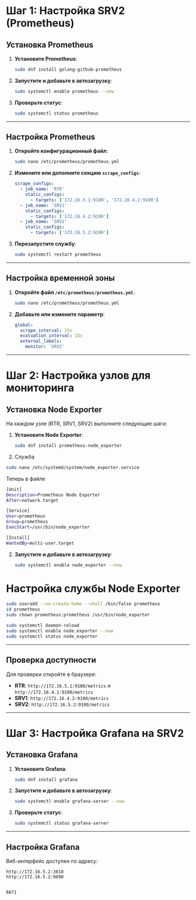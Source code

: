# Шаг 1: Настройка SRV2 (Prometheus)

## Установка Prometheus

1. **Установите Prometheus**:
    ```bash
    sudo dnf install golang-github-prometheus
    ```

2. **Запустите и добавьте в автозагрузку**:
    ```bash
    sudo systemctl enable prometheus --now
    ```

3. **Проверьте статус**:
    ```bash
    sudo systemctl status prometheus
    ```

---

## Настройка Prometheus

1. **Откройте конфигурационный файл**:
    ```bash
    sudo nano /etc/prometheus/prometheus.yml
    ```

2. **Измените или дополните секцию `scrape_configs`**:
    ```yaml
    scrape_configs:
      - job_name: 'RTR'
        static_configs:
          - targets: ['172.16.5.1:9100', '172.16.4.1:9100']
      - job_name: 'SRV1'
        static_configs:
          - targets: ['172.16.4.2:9100']
      - job_name: 'SRV2'
        static_configs:
          - targets: ['172.16.5.2:9100']
    ```

3. **Перезапустите службу**:
    ```bash
    sudo systemctl restart prometheus
    ```

---

## Настройка временной зоны

1. **Откройте файл `/etc/prometheus/prometheus.yml`**:
    ```bash
    sudo nano /etc/prometheus/prometheus.yml
    ```

2. **Добавьте или измените параметр**:
    ```yaml
    global:
      scrape_interval: 15s
      evaluation_interval: 15s
      external_labels:
        monitor: 'SRV2'
    ```

---

# Шаг 2: Настройка узлов для мониторинга

## Установка Node Exporter

На каждом узле (RTR, SRV1, SRV2) выполните следующие шаги:

1. **Установите Node Exporter**:
    ```bash
    sudo dnf install prometheus-node_exporter
    ```
2. Служба
```bash
sudo nano /etc/systemd/system/node_exporter.service
```
Теперь в файле
```bash
[Unit]
Description=Prometheus Node Exporter
After=network.target

[Service]
User=prometheus
Group=prometheus
ExecStart=/usr/bin/node_exporter

[Install]
WantedBy=multi-user.target

```
2. **Запустите и добавьте в автозагрузку**:
    ```bash
    sudo systemctl enable node_exporter --now
    ```
# Настройка службы Node Exporter

```bash
sudo useradd --no-create-home --shell /bin/false prometheus
id prometheus
sudo chown prometheus:prometheus /usr/bin/node_exporter
```

```bash
sudo systemctl daemon-reload
sudo systemctl enable node_exporter --now
sudo systemctl status node_exporter
```


---

## Проверка доступности

Для проверки откройте в браузере:

- **RTR**: `http://172.16.5.1:9100/metrics` и `http://172.16.4.1:9100/metrics`
- **SRV1**: `http://172.16.4.2:9100/metrics`
- **SRV2**: `http://172.16.5.2:9100/metrics`

---

# Шаг 3: Настройка Grafana на SRV2

## Установка Grafana

1. **Установите Grafana**:
    ```bash
    sudo dnf install grafana
    ```

2. **Запустите и добавьте в автозагрузку**:
    ```bash
    sudo systemctl enable grafana-server --now
    ```

3. **Проверьте статус**:
    ```bash
    sudo systemctl status grafana-server
    ```

---

## Настройка Grafana

Веб-интерфейс доступен по адресу:
```text
http://172.16.5.2:3010
http://172.16.5.2:9090


6671
